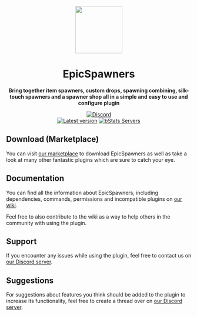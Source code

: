 <!--suppress HtmlDeprecatedAttribute -->
<div align="center">
<img src="docs/Logo.png" width="128px">

# EpicSpawners
**Bring together item spawners, custom drops, spawning combining, silk-touch spawners and a spawner shop all in a simple and easy to use and configure plugin**


[![Discord][Discord shield]][Discord invite]
<br>
[![Latest version][Latest version shield]][Plugin page]
[![bStats Servers][bStats shield]][bStats page]
</div>


## Download (Marketplace)
You can visit [our marketplace][Plugin page] to download EpicSpawners as well as take a
look at many other fantastic plugins which are sure to catch your eye.

## Documentation
You can find all the information about EpicSpawners, including dependencies, commands, permissions and incompatible
plugins on [our wiki][Plugin wiki].

Feel free to also contribute to the wiki as a way to help others in the community with using the plugin.

## Support
If you encounter any issues while using the plugin, feel free to contact us on
[our Discord server][Discord invite].

## Suggestions
For suggestions about features you think should be added to the plugin to increase its functionality, feel free to
create a thread over on [our Discord server][Discord invite].


[Plugin page]: https://songoda.com/product/11
[Plugin wiki]: https://wiki.songoda.com/EpicSpawners-1130f108970281d5bdbbd4550c5e3e07
[Discord invite]: https://discord.gg/7TXM8xr2Ng

[Discord shield]: https://img.shields.io/discord/1214289374506917889?color=5865F2&label=Discord&logo=discord&logoColor=5865F2
[Latest version shield]: https://img.shields.io/badge/dynamic/xml?style=flat&color=blue&logo=github&logoColor=white&label=Latest&url=https%3A%2F%2Fraw.githubusercontent.com%2FSongoda-Plugins%2FEpicSpawners%2Fmaster%2Fpom.xml&query=%2F*%5Blocal-name()%3D'project'%5D%2F*%5Blocal-name()%3D'version'%5D

[bStats page]: https://bstats.org/plugin/bukkit/EpicSpawners/4181
[bStats shield]: https://img.shields.io/bstats/servers/4181?label=Servers

